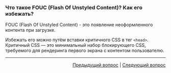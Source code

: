 ### Что такое FOUC (Flash Of Unstyled Content)? Как его избежать?

FOUC (Flash Of Unstyled Content) - это появление неоформленного контента при загрузке.

Избежать его можно путём вставки критичного CSS в тег `<head>`. Критичный CSS — это минимальный набор блокирующего CSS, требуемого для рендеринга первого экрана с контентом пользователю.

---

<div align="right">
    <a href="12.md">Предыдущий вопрос</a> | <a href="14.md">Следующий вопрос</a>
</div>
